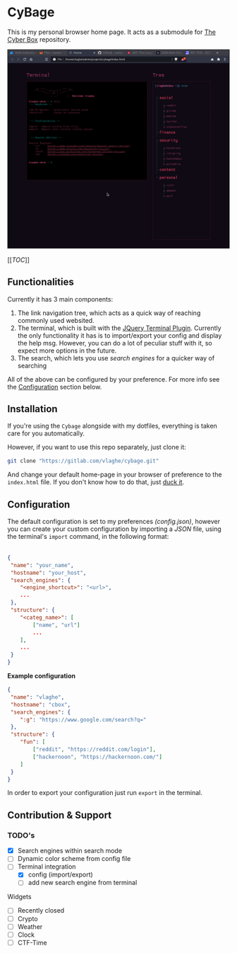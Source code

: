 # CyBage
This is my personal browser home page. It acts as a submodule for [The Cyber Box](https://gitlab.com/vlaghe/cbox) repository.

![Screenshot](./imgs/cybage.png)

[[_TOC_]]


## Functionalities

Currently it has 3 main components:
1. The link navigation tree, which acts as a quick way of reaching commonly used websited. 
2. The terminal, which is built with the [JQuery Terminal Plugin](https://terminal.jcubic.pl/). Currently the only functionality it has is to import/export your config and display the help msg. However, you can do a lot of peculiar stuff with it, so expect more options in the future.
3. The search, which lets you use *search engines* for a quicker way of searching

All of the above can be configured by your preference. For more info see the [Configuration](#configuration) section below.

## Installation
If you're using the `Cybage` alongside with my dotfiles, everything is taken care for you automatically.

However, if you want to use this repo separately, just clone it:
```bash
git clone "https://gitlab.com/vlaghe/cybage.git"
```
And change your default home-page in your browser of preference to the `index.html` file.
If you don't know how to do that, just [duck it](https://duckduckgo.com/?q=change+default+browser+home+page&ia=web).

## Configuration
The default configuration is set to my preferences *(config.json)*, however you can create your custom configuration by importing a *JSON* file, using the terminal's `import` command, in the following format:
```json

{
 "name": "your_name",
 "hostname": "your_host",
 "search_engines": {
	"<engine_shortcut>": "<url>",
	...
 },
 "structure": {
	"<categ_name>": [
		["name", "url"]
		...
	],
	...
 }
}

```

**Example configuration**
```json
{
 "name": "vlaghe",
 "hostname": "cbox",
 "search_engines": {
	":g": "https://www.google.com/search?q="
 },
 "structure": {
	"fun": [
		["reddit", "https://reddit.com/login"],
		["hackernoon", "https://hackernoon.com/"]
	]
 }
}
```
In order to export your configuration just run `export` in the terminal.

## Contribution & Support
### TODO's
- [X] Search engines within search mode
- [ ] Dynamic color scheme from config file
- [ ] Terminal integration
  - [X] config (import/export)
  - [ ] add new search engine from terminal

Widgets
- [ ] Recently closed 
- [ ] Crypto 
- [ ] Weather 
- [ ] Clock 
- [ ] CTF-Time 
